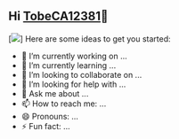 ## Hi [TobeCA12381][website]👋

[<img src= "https://media1.tenor.com/m/kSiC-0wGr4kAAAAd/monkey-technology.gif">]
Here are some ideas to get you started:

- 🔭 I’m currently working on ...
- 🌱 I’m currently learning ...
- 👯 I’m looking to collaborate on ...
- 🤔 I’m looking for help with ...
- 💬 Ask me about ...
- 📫 How to reach me: ...
- 😄 Pronouns: ...
- ⚡ Fun fact: ...

<!--LINKS-->
[website]: https://github.com/TobeCA12381